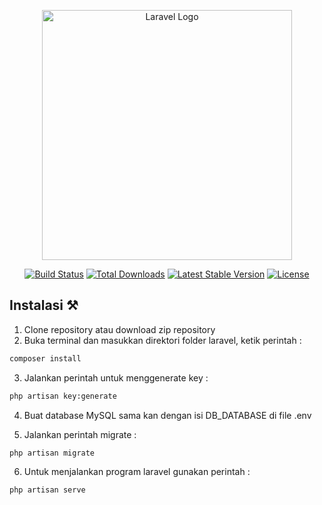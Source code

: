<p align="center"><a href="https://laravel.com" target="_blank"><img src="https://raw.githubusercontent.com/laravel/art/master/logo-lockup/5%20SVG/2%20CMYK/1%20Full%20Color/laravel-logolockup-cmyk-red.svg" width="400" alt="Laravel Logo"></a></p>

<p align="center">
<a href="https://github.com/laravel/framework/actions"><img src="https://github.com/laravel/framework/workflows/tests/badge.svg" alt="Build Status"></a>
<a href="https://packagist.org/packages/laravel/framework"><img src="https://img.shields.io/packagist/dt/laravel/framework" alt="Total Downloads"></a>
<a href="https://packagist.org/packages/laravel/framework"><img src="https://img.shields.io/packagist/v/laravel/framework" alt="Latest Stable Version"></a>
<a href="https://packagist.org/packages/laravel/framework"><img src="https://img.shields.io/packagist/l/laravel/framework" alt="License"></a>
</p>

## Instalasi ⚒️

1. Clone repository atau download zip repository 
2. Buka terminal dan masukkan direktori folder laravel, ketik perintah :

```bash
composer install
```

3. Jalankan perintah untuk menggenerate key :

```bash
php artisan key:generate
```

4. Buat database MySQL sama kan dengan isi DB_DATABASE di file .env

5. Jalankan perintah migrate :

```bash
php artisan migrate
``` 

6. Untuk menjalankan program laravel gunakan perintah :

```bash
php artisan serve
```
